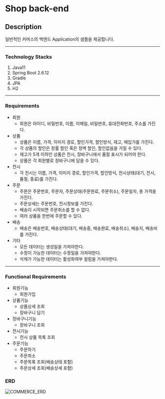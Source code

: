 # Shop back-end

## Description
일반적인 커머스의 백엔드 Application의 샘플을 제공합니다.

----

### Technology Stacks
1. Java11
2. Spring Boot 2.6.12
3. Gradle
4. JPA
5. H2

---

### Requirements

- 회원
  - 회원은 아이디, 비밀번호, 이름, 이메일, 비밀번호, 휴대전화번호, 주소를 가진다.
- 상품
  - 상품은 이름, 가격, 이미지 경로, 할인가격, 할인방식, 재고, 매입가를 가진다.
  - 각 상품의 할인은 정률 할인 혹은 정액 할인, 할인없음을 가질 수 있다.
  - 재고가 5개 이하인 상품은 전시, 장바구니에서 품절 표시가 되어야 한다.
  - 상품은 각 회원별로 장바구니에 담을 수 있다.
- 전시
  - 각 전시는 이름, 가격, 이미지 경로, 할인가격, 할인방식, 전시상태(대기, 전시, 품절, 종료)를 가진다.
- 주문
  - 주문은 주문번호, 주문자, 주문상태(주문완료, 주문취소), 주문일자, 총 가격을 가진다.
  - 주문상세는 주문번호, 전시정보를 가진다.
  - 배송이 시작되면 주문취소를 할 수 없다.
  - 여러 상품을 한번에 주문할 수 있다.
- 배송
  - 배송은 배송번호, 배송상태(대기, 배송중, 배송완료, 배송취소), 배송지, 배송비를 가진다.
- 기타
  - 모든 데이터는 생성일을 가져야한다.
  - 수정이 가능한 데이터는 수정일을 가져야한다.
  - 삭제가 가능한 데이터는 활성화여부 컬럼을 가져야한다.

---

### Functional Requirements

- 회원기능
  - 회원가입
- 상품기능
  - 상품상세 조회
  - 장바구니 담기
- 장바구니기능
  - 장바구니 조회
- 전시기능
  - 전시 상품 목록 조회
- 주문기능
  - 주문하기
  - 주문취소
  - 주문목록 조회(배송상태 포함)
  - 주문상세 조회(배송상세 포함)

### ERD

![COMMERCE_ERD](https://user-images.githubusercontent.com/20279725/194756645-00bbe869-4a1a-4562-8ae7-c069e9b84029.PNG)

